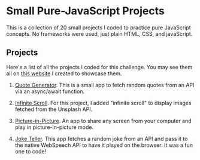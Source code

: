 # Small Pure-JavaScript Projects

This is a collection of 20 small projects I coded to practice pure JavaScript concepts. No frameworks were used, just plain HTML, CSS, and javaScript.

## Projects

Here's a list of all the projects I coded for this challenge. You may see them all on [this website](https://spaceinvadev.github.io/JavaScript20/) I created to showcase them.

1. [Quote Generator](/projects/quote-generator). This is a small app to fetch random quotes from an API via an async/await function.

2. [Infinite Scroll](/projects/infinite-scroll/). For this project, I added "infinite scroll" to display images fetched from the Unsplash API.

3. [Picture-in-Picture](/projects/picture-in-picture/). An app to share any screen from your computer and play in picture-in-picture mode.

4. [Joke Teller](projects/joke-teller/). This app fetches a random joke from an API and pass it to the native WebSpeech API to have it played on the browser. It was a fun one to code!
